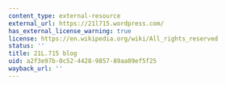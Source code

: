 ```yaml
---
content_type: external-resource
external_url: https://21l715.wordpress.com/
has_external_license_warning: true
license: https://en.wikipedia.org/wiki/All_rights_reserved
status: ''
title: 21L.715 blog
uid: a2f3e97b-0c52-4428-9857-89aa09ef5f25
wayback_url: ''
---
```


